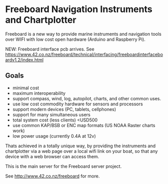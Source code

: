 Freeboard Navigation Instruments and Chartplotter
=================================================

Freeboard is a new way to provide marine instruments and navigation tools over WIFI with low cost open hardware (Arduino and Raspberry Pi).

NEW: Freeboard interface pcb arrives. See https://www.42.co.nz/freeboard/technical/interfacing/freeboardinterfaceboardv1.2/index.html

Goals
-----

 * minimal cost
 * maximum interoperability
 * support compass, wind, log, autopilot, charts, and other common uses.
 * use low cost commodity hardware for sensors and processors
 * support modern devices (PC, tablets, cellphones)
 * support for many simultaneous users
 * total system cost (less clients) <USD500
 * use common KAP/BSB or ENC map formats (US NOAA Raster charts work)
 * low power usage (currently 0.4A at 12v)

Thats achieved in a totally unique way, by providing the instruments and chartplotter via a web page over a local wifi link on your boat, so that any device with a web browser can access them.

This is the main server for the Freeboard server project.  

See http://www.42.co.nz/freeboard for more.